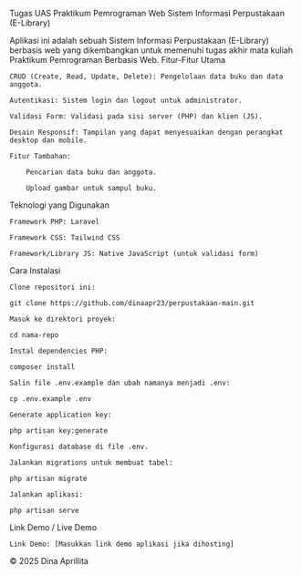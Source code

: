 
Tugas UAS Praktikum Pemrograman Web
Sistem Informasi Perpustakaan (E-Library)

Aplikasi ini adalah sebuah Sistem Informasi Perpustakaan (E-Library) berbasis web yang dikembangkan untuk memenuhi tugas akhir mata kuliah Praktikum Pemrograman Berbasis Web.
Fitur-Fitur Utama

    CRUD (Create, Read, Update, Delete): Pengelolaan data buku dan data anggota.

    Autentikasi: Sistem login dan logout untuk administrator.

    Validasi Form: Validasi pada sisi server (PHP) dan klien (JS).

    Desain Responsif: Tampilan yang dapat menyesuaikan dengan perangkat desktop dan mobile.

    Fitur Tambahan:

        Pencarian data buku dan anggota.

        Upload gambar untuk sampul buku.

Teknologi yang Digunakan

    Framework PHP: Laravel

    Framework CSS: Tailwind CSS

    Framework/Library JS: Native JavaScript (untuk validasi form)

Cara Instalasi

    Clone repositori ini:

    git clone https://github.com/dinaapr23/perpustakaan-main.git

    Masuk ke direktori proyek:

    cd nama-repo

    Instal dependencies PHP:

    composer install

    Salin file .env.example dan ubah namanya menjadi .env:

    cp .env.example .env

    Generate application key:

    php artisan key:generate

    Konfigurasi database di file .env.

    Jalankan migrations untuk membuat tabel:

    php artisan migrate

    Jalankan aplikasi:

    php artisan serve

Link Demo / Live Demo

    Link Demo: [Masukkan link demo aplikasi jika dihosting]

© 2025 Dina Aprillita
